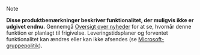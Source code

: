  > [!NOTE]
 >  **Disse produktbemærkninger beskriver funktionalitet, der muligvis ikke er udgivet endnu.**
Gennemgå [Oversigt over nyheder](/business-applications-release-notes/october18/powerapps/planned-features) for at se, hvornår denne funktion er planlagt til frigivelse. Leveringstidsplaner og forventet funktionalitet kan ændres eller kan ikke afsendes (se [Microsoft-gruppepolitik](https://go.microsoft.com/fwlink/p/?linkid=2007332)). 
